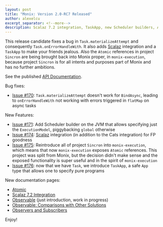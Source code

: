 ```yaml
---
layout: post
title: "Monix: Version 2.0-RC7 Released"
author: alexelcu
excerpt_separator: <!--more-->
description: Scalaz 7.2 integration, TaskApp, new Scheduler builders, Atomic references
---
```


This release candidate fixes a bug in `Task.materializeAttempt` and
consequently `Task.onErrorHandleWith`. It also adds
[Scalaz](http://scalaz.org/) integration and a `TaskApp` to make your
friends jealous. Also the `Atomic` references in project `Sincron` are
being brought back into Monix proper, in `monix-execution`, because
project `Sincron` is for all intents and purposes part of Monix and
has no further ambitions.

<!--more-->

See the published [API Documentation](/api/2.0-RC7/).

Bug fixes:

- [Issue #170](https://github.com/monix/monix/issues/170): 
  `Task.materializeAttempt` doesn't work for `BindAsync`, leading to `onErrorHandleWith`
  not working with errors triggered in `flatMap` on async tasks
 
New Features:

- [Issue #171](https://github.com/monix/monix/issues/171): 
   Add Scheduler builder on the JVM that allows specifying 
   just the `ExecutionModel`, piggybacking `global` otherwise   
- [Issue #174](https://github.com/monix/monix/issues/174): 
  [Scalaz](https://github.com/scalaz/scalaz) integration (in addition to the 
  Cats integration) for FP goodness
- [Issue #175](https://github.com/monix/monix/issues/175):
  Reintroduce all of project `Sincron` into `monix-execution`, which means
  that now `monix-execution` exposes `Atomic` references. This project
  was split from Monix, but the decision didn't make sense and the exposed
  functionality is super useful and in the spirit of `monix-execution`
- [Issue #176](https://github.com/monix/monix/issues/176): now that we
  have `Task`, we introduce `TaskApp`, a safe `App` type that allows one
  to specify pure programs
  
New documentation pages:

- [Atomic](/docs/2x/execution/atomic.md)
- [Scalaz 7.2 Integration](/docs/2x/intro/scalaz72.md)
- [Observable](/docs/2x/reactive/observable.md) (just introduction, work in progress)
- [Observable: Comparisons with Other Solutions](/docs/2x/reactive/observable-comparisons.md)
- [Observers and Subscribers](/docs/2x/reactive/observers.md)

Enjoy!
